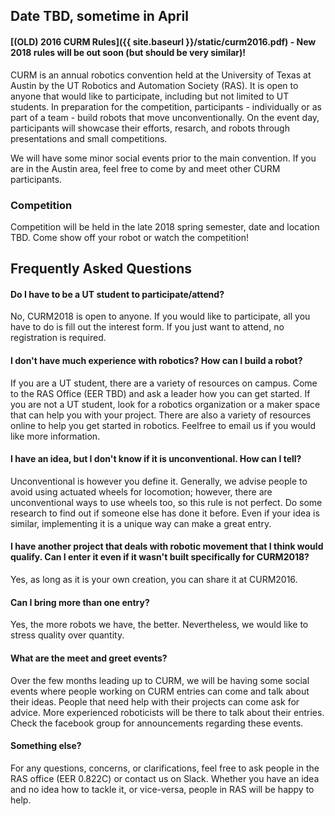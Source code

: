 
## Date TBD, sometime in April

#### [<span class="bodyLink">(OLD) 2016 CURM Rules</span>]({{ site.baseurl }}/static/curm2016.pdf) - New 2018 rules will be out soon (but should be very similar)!

CURM is an annual robotics convention held at the University of Texas at
Austin by the UT Robotics and Automation Society (RAS). It is open to
anyone that would like to participate, including but not limited to UT
students. In preparation for the competition, participants - individually
or as part of a team - build robots that move unconventionally. On the
event day, participants will showcase their efforts, resarch, and robots
through presentations and small competitions.

We will have some minor social events prior to the main convention. If
you are in the Austin area, feel free to come by and meet other CURM
participants.

### Competition

Competition will be held in the late 2018 spring semester, date and location TBD.
Come show off your robot or watch the competition!

## Frequently Asked Questions

#### Do I have to be a UT student to participate/attend?

No, CURM2018 is open to anyone. If you would like to participate, all
you have to do is fill out the interest form. If you just want to attend,
no registration is required.

#### I don't have much experience with robotics? How can I build a robot?

If you are a UT student, there are a variety of resources on campus. Come
to the RAS Office (EER TBD) and ask a leader how you can get started. If
you are not a UT student, look for a robotics organization or a maker
space that can help you with your project. There are also a variety of
resources online to help you get started in robotics. Feelfree to email
us if you would like more information.

#### I have an idea, but I don't know if it is unconventional. How can I tell?

Unconventional is however you define it. Generally, we advise people to avoid
using actuated wheels for locomotion; however, there are unconventional ways to
use wheels too, so this rule is not perfect. Do some research to find out if
someone else has done it before. Even if your idea is similar, implementing it
is a unique way can make a great entry.

#### I have another project that deals with robotic movement that I think would qualify. Can I enter it even if it wasn't built specifically for CURM2018?

Yes, as long as it is your own creation, you can share it at CURM2016.

#### Can I bring more than one entry?

Yes, the more robots we have, the better. Nevertheless, we would like
to stress quality over quantity.

#### What are the meet and greet events?

Over the few months leading up to CURM, we will be having some social events
where people working on CURM entries can come and talk about their ideas. People
that need help with their projects can come ask for advice. More experienced
roboticists will be there to talk about their entries. Check the facebook group
for announcements regarding these events.

#### Something else?

For any questions, concerns, or clarifications, feel free to ask people in the
RAS office (EER 0.822C) or contact us on Slack. Whether you have an idea and no
idea how to tackle it, or vice-versa, people in RAS will be happy to help.
